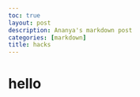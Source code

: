 ```yaml
---
toc: true
layout: post
description: Ananya's markdown post
categories: [markdown]
title: hacks
---
```

# hello


